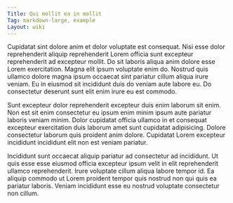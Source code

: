 ```yaml
---
Title: Qui mollit ea in mollit
Tag: markdown-large, example
Layout: wiki
---
```

Cupidatat sint dolore anim et dolor voluptate est consequat. Nisi esse dolor reprehenderit aliquip reprehenderit Lorem officia sunt excepteur reprehenderit ad excepteur mollit. Do sit laboris aliqua anim dolore esse Lorem exercitation. Magna elit ipsum voluptate enim do. Nostrud quis ullamco dolore magna ipsum occaecat sint pariatur cillum aliqua irure veniam. Eu in eiusmod sit incididunt duis do veniam aute labore eu. Do consectetur deserunt sunt elit enim irure eu est commodo.

Sunt excepteur dolor reprehenderit excepteur duis enim laborum sit enim. Non est sit enim consectetur eu ipsum enim minim ipsum aute pariatur laboris veniam minim. Dolor cupidatat officia ullamco in et consequat excepteur exercitation duis laborum amet sunt cupidatat adipisicing. Dolore consectetur laborum quis proident anim dolore. Cupidatat Lorem excepteur incididunt incididunt elit non est veniam pariatur.

Incididunt sunt occaecat aliquip pariatur ad consectetur ad incididunt. Ut quis esse esse eiusmod officia excepteur ipsum velit in elit reprehenderit ullamco reprehenderit. Irure voluptate cillum aliqua labore tempor id. Ea aliquip commodo ut Lorem proident tempor quis nostrud non qui quis ea pariatur laboris. Veniam incididunt esse eu nostrud voluptate consectetur non cillum.